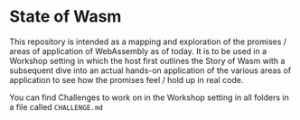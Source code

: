 # State of Wasm

This repository is intended as a mapping and exploration of the promises / areas of application of WebAssembly as of today. It is to be used in a Workshop setting in which the host first outlines the Story of Wasm with a subsequent dive into an actual hands-on application of the various areas of application to see how the promises feel / hold up in real code.

You can find Challenges to work on in the Workshop setting in all folders in a file called `CHALLENGE.md`
